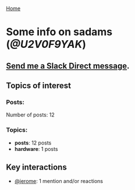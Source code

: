 [Home](https://kelu124.github.io/echommunity/)

# Some info on __sadams__ (_@U2V0F9YAK_)


## [Send me a Slack Direct message](https://echopen.slack.com/messages/@sadams/).

## Topics of interest

### Posts: 

Number of posts: 12

### Topics:

* __posts__: 12 posts
* __hardware__: 1 posts

## Key interactions 

* [@jerome](./U07UEJC2H.md): 1 mention and/or reactions
